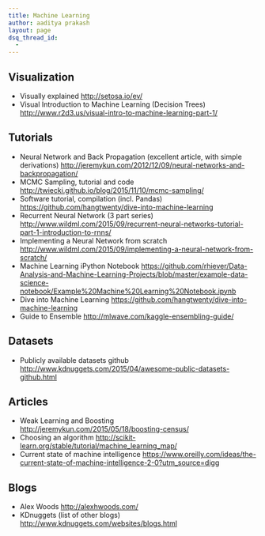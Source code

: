 ```yaml
---
title: Machine Learning
author: aaditya prakash
layout: page
dsq_thread_id:
  - 
---
```


## Visualization

 * Visually explained <http://setosa.io/ev/>
 * Visual Introduction to Machine Learning (Decision Trees) <http://www.r2d3.us/visual-intro-to-machine-learning-part-1/>

## Tutorials 
 * Neural Network and Back Propagation (excellent article, with simple derivations) <http://jeremykun.com/2012/12/09/neural-networks-and-backpropagation/>
 * MCMC Sampling, tutorial and code <http://twiecki.github.io/blog/2015/11/10/mcmc-sampling/>
 * Software tutorial, compilation (incl. Pandas) <https://github.com/hangtwenty/dive-into-machine-learning>
 * Recurrent Neural Network (3 part series) <http://www.wildml.com/2015/09/recurrent-neural-networks-tutorial-part-1-introduction-to-rnns/>
 * Implementing a Neural Network from scratch <http://www.wildml.com/2015/09/implementing-a-neural-network-from-scratch/>
 * Machine Learning iPython Notebook <https://github.com/rhiever/Data-Analysis-and-Machine-Learning-Projects/blob/master/example-data-science-notebook/Example%20Machine%20Learning%20Notebook.ipynb>
 * Dive into Machine Learning <https://github.com/hangtwenty/dive-into-machine-learning>
 * Guide to Ensemble <http://mlwave.com/kaggle-ensembling-guide/>

## Datasets
 * Publicly available datasets github <http://www.kdnuggets.com/2015/04/awesome-public-datasets-github.html>

## Articles 
 * Weak Learning and Boosting <http://jeremykun.com/2015/05/18/boosting-census/>
 * Choosing an algorithm <http://scikit-learn.org/stable/tutorial/machine_learning_map/>
 * Current state of machine intelligence <https://www.oreilly.com/ideas/the-current-state-of-machine-intelligence-2-0?utm_source=digg>

## Blogs
 * Alex Woods <http://alexhwoods.com/>
 * KDnuggets (list of other blogs) <http://www.kdnuggets.com/websites/blogs.html>
